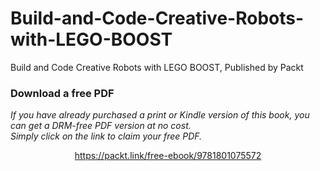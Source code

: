 # Build-and-Code-Creative-Robots-with-LEGO-BOOST
Build and Code Creative Robots with LEGO BOOST, Published by Packt
### Download a free PDF

 <i>If you have already purchased a print or Kindle version of this book, you can get a DRM-free PDF version at no cost.<br>Simply click on the link to claim your free PDF.</i>
<p align="center"> <a href="https://packt.link/free-ebook/9781801075572">https://packt.link/free-ebook/9781801075572 </a> </p>